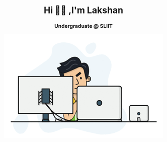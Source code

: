 <h1 align="center">Hi 🙋‍♂️ ,I'm Lakshan</h1>
<h3 align="center">Undergraduate @ SLIIT</h3>

<p align="center">
  <img width="540" height="330" src="https://github.com/pasindulakshan/pasindulakshan/blob/main/dev.gif">
</p>
